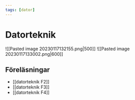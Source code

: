```yaml
---
tags: [dator]
---
```

# Datorteknik
![[Pasted image 20230117132155.png|500]]
![[Pasted image 20230117133002.png|600]]

## Föreläsningar
- [[datorteknik F2]]
- [[datorteknik F3]]
- [[datorteknik F4]]